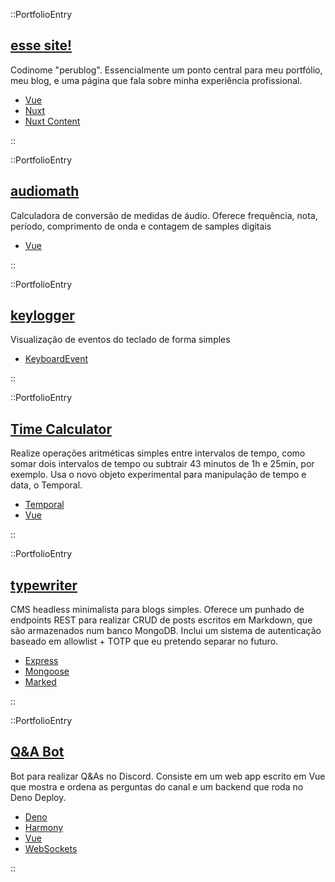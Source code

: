 ::PortfolioEntry

## [esse site!](https://github.com/Peruibeloko/peruibeloko.github.io/)

Codinome "perublog". Essencialmente um ponto central para meu portfólio, meu blog, e uma página que fala sobre minha experiência profissional.

- [Vue](https://vuejs.org/)
- [Nuxt](https://nuxt.com/)
- [Nuxt Content](https://content.nuxt.com/)

::

::PortfolioEntry

## [audiomath](https://github.com/Peruibeloko/audiomath/)

Calculadora de conversão de medidas de áudio. Oferece frequência, nota, período, comprimento de onda e contagem de samples digitais

- [Vue](https://vuejs.org/)

::

::PortfolioEntry

## [keylogger](https://github.com/Peruibeloko/keylogger/)

Visualização de eventos do teclado de forma simples

- [KeyboardEvent](https://developer.mozilla.org/en-US/docs/Web/API/KeyboardEvent)

::

::PortfolioEntry

## [Time Calculator](https://github.com/Peruibeloko/time-calculator/)

Realize operações aritméticas simples entre intervalos de tempo, como somar dois intervalos de tempo ou subtrair 43 minutos de 1h e 25min, por exemplo. Usa o novo objeto experimental para manipulação de tempo e data, o Temporal.

- [Temporal](https://github.com/tc39/proposal-temporal)
- [Vue](https://vuejs.org/)

::

::PortfolioEntry

## [typewriter](https://github.com/Peruibeloko/typewriter/)

CMS headless minimalista para blogs simples. Oferece um punhado de endpoints REST para realizar CRUD de posts escritos em Markdown, que são armazenados num banco MongoDB. Inclui um sistema de autenticação baseado em allowlist + TOTP que eu pretendo separar no futuro.

- [Express](https://expressjs.com/)
- [Mongoose](https://mongoosejs.com/)
- [Marked](https://github.com/markedjs/marked)

::

::PortfolioEntry

## [Q&A Bot](https://github.com/Peruibeloko/qnabot/)

Bot para realizar Q&As no Discord. Consiste em um web app escrito em Vue que mostra e ordena as perguntas do canal e um backend que roda no Deno Deploy.

- [Deno](https://deno.land/)
- [Harmony](https://harmony.mod.land/)
- [Vue](https://vuejs.org/)
- [WebSockets](https://developer.mozilla.org/en-US/docs/Web/API/WebSockets_API)

::
